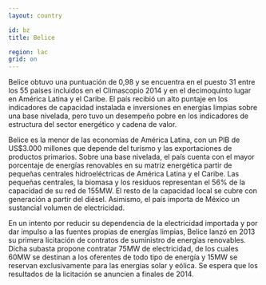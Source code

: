 ```yaml
---
layout: country

id: bz
title: Belice

region: lac
grid: on
---
```

Belice obtuvo una puntuación de 0,98 y se encuentra en el puesto 31 entre los 55 países incluidos en el Climascopio 2014 y en el decimoquinto lugar en América Latina y el Caribe. El país recibió un alto puntaje en los indicadores de capacidad instalada e inversiones en energías limpias sobre una base nivelada, pero tuvo un desempeño pobre en los indicadores de estructura del sector energético y cadena de valor.

Belice es la menor de las economías de América Latina, con un PIB de US$3.000 millones que depende del turismo y las exportaciones de productos primarios. Sobre una base nivelada, el país cuenta con el mayor porcentaje de energías renovables en su matriz energética partir de pequeñas centrales hidroeléctricas de América Latina y el Caribe. Las pequeñas centrales, la biomasa y los residuos representan el 56% de la capacidad de su red de 155MW. El resto de la capacidad local se cubre con generación a partir del diésel. Asimismo, el país importa de México un sustancial volumen de electricidad.

En un intento por reducir su dependencia de la electricidad importada y por dar impulso a las fuentes propias de energías limpias, Belice lanzó en 2013 su primera licitación de contratos de suministro de energías renovables. Dicha subasta propone contratar 75MW de electricidad, de los cuales 60MW se destinan a los oferentes de todo tipo de energía y 15MW se reservan exclusivamente para las energías solar y eólica. Se espera que los resultados de la licitación se anuncien a finales de 2014.